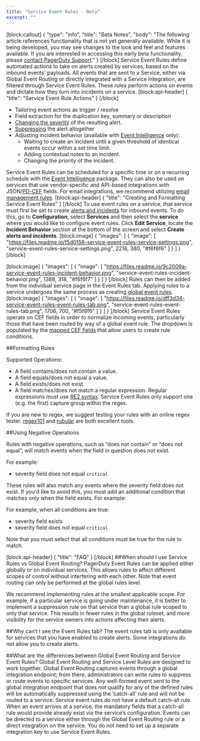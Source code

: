 ```yaml
---
title: "Service Event Rules - Beta"
excerpt: ""
---
```

[block:callout]
{
  "type": "info",
  "title": "Beta Notes",
  "body": "The following article references functionality that is not yet generally available. While it is being developed, you may see changes to the look and feel and features available. If you are interested in accessing this early beta functionality, please [contact PagerDuty Support](mailto:support@pagerduty.com)."
}
[/block]
Service Event Rules define automated actions to take on alerts created by services, based on the inbound events' payloads. All events that are sent to a Service, either via Global Event Routing or directly integrated with a Service Integration, are filtered through Service Event Rules. These rules perform actions on events and dictate how they turn into incidents on a service.
[block:api-header]
{
  "title": "Service Event Rule Actions"
}
[/block]
- Tailoring event actions as trigger / resolve
- Field extraction for the duplication key, summary or description
- [Changing the severity](https://support.pagerduty.com/docs/dynamic-notifications) of the resulting alert.
- [Suppressing](https://support.pagerduty.com/docs/event-management#section-suppression-and-event-rules) the alert altogether 
- Adjusting incident behavior (available with [Event Intelligence](https://support.pagerduty.com/docs/event-intelligence) only):
  * Waiting to create an incident until a given threshold of identical events occur within a set time limit.
  * Adding contextual notes to an incident.
  * Changing the priority of the incident.

Service Event Rules can be scheduled for a specific time or on a recurring schedule with the [Event Intelligence](https://support.pagerduty.com/docs/event-intelligence) package. They can also be used on services that use vendor-specific and API-based integrations with JSON/[PD-CEF](https://support.pagerduty.com/docs/pd-cef) fields. For email integrations, we recommend utilizing [email management rules](https://support.pagerduty.com/docs/email-management-filters-and-rules#section-trigger-and-resolve-alerts-with-email-management-rules). 
[block:api-header]
{
  "title": "Creating and Formatting Service Event Rules"
}
[/block]
To use event rules on a service, that service must first be set to create [alerts and incidents](https://support.pagerduty.com/docs/alerts#section-getting-started-with-alerts-and-incidents) for inbound events. To do this, go to **Configuration**, select **Services** and then select the **service** where you would like to configure event rules. Click **Edit Service**, locate the **Incident Behavior** section at the bottom of the screen and select **Create alerts and incidents**.
[block:image]
{
  "images": [
    {
      "image": [
        "https://files.readme.io/f5d0156-service-event-rules-service-settings.png",
        "service-event-rules-service-settings.png",
        2216,
        380,
        "#f6f6f6"
      ]
    }
  ]
}
[/block]

[block:image]
{
  "images": [
    {
      "image": [
        "https://files.readme.io/9c2009a-service-event-rules-incident-behavior.png",
        "service-event-rules-incident-behavior.png",
        1388,
        318,
        "#f6f6f7"
      ]
    }
  ]
}
[/block]
Rules can then be added from the individual service page in the Event Rules tab. Applying rules to a service undergoes the same process as creating [global event rules](https://support.pagerduty.com/docs/global-event-routing#section-accessing-creating-and-formatting-event-rules). 
[block:image]
{
  "images": [
    {
      "image": [
        "https://files.readme.io/dff3d34-service-event-rules-event-rules-tab.png",
        "service-event-rules-event-rules-tab.png",
        1706,
        700,
        "#f5f8f6"
      ]
    }
  ]
}
[/block]
Service Event Rules operate on CEF fields in order to normalize incoming events, particularly those that have been routed by way of a global event rule. The dropdown is populated by the [mapped CEF fields](https://support.pagerduty.com/docs/pd-cef) that allow users to create rule conditions. 

##Formatting Rules 

Supported Operations:
- A field contains/does not contain a value.
- A field equals/does not equal a value.
- A field exists/does not exist.
- A field matches/does not match a regular expression. Regular expressions must use [RE2 syntax](https://github.com/google/re2/wiki/Syntax). Service Event Rules only support one (e.g. the first) capture group within the regex.

If you are new to regex, we suggest testing your rules with an online regex tester. [regex101](https://regex101.com/) and [rubular](http://rubular.com/r/G0ViTWxgFO) are both excellent tools.

##Using Negative Operations

Rules with negative operations, such as “does not contain” or “does not equal”, will match events when the field in question does not exist. 

For example:
- severity field does not equal `critical`

These rules will also match any events where the severity field does not exist. If you'd like to avoid this, you must add an additional condition that matches only when the field exists. For example:

For example, when all conditions are true:
- severity field exists
- severity field does not equal `critical`

Note that you must select that all conditions must be true for the rule to match.


[block:api-header]
{
  "title": "FAQ"
}
[/block]
##When should I use Service Rules vs Global Event Routing? 
PagerDuty Event Rules can be applied either globally or on individual services. This allows rules to affect different scopes of control without interfering with each other. Note that event routing can only be performed at the global rules level.

We recommend implementing rules at the smallest applicable scope. For example, if a particular service is going under maintenance, it is better to implement a suppression rule on that service than a global rule scoped to only that service. This results in fewer rules in the global ruleset, and more visibility for the service owners into actions affecting their alerts.

##Why can’t I see the Event Rules tab?
The event rules tab is only available for services that you have enabled to create alerts. Some integrations do not allow you to create alerts.

##What are the differences between Global Event Routing and Service Event Rules?
Global Event Routing and Service Level Rules are designed to work together. Global Event Routing captures events through a global integration endpoint; from there, administrators can write rules to suppress or route events to specific services. Any well-formed event sent to the global integration endpoint that does not qualify for any of the defined rules will be automatically suppressed using the ‘catch-all’ rule and will not be routed to a service. 
Service event rules do not have a default catch-all rule. When an event arrives at a service, the mandatory fields that a catch-all rule would provide already exist via the service’s configuration.
Events can be directed to a service either through the Global Event Routing rule or a direct integration on the service. You do not need to set up a separate integration key to use Service Event Rules.